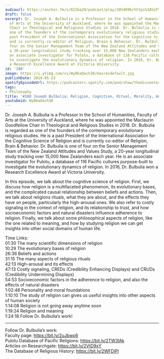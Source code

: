 ```yaml
---
audiourl: https://anchor.fm/s/822ba20/podcast/play/2854096/https%3A%2F%2Fd3ctxlq1ktw2nl.cloudfront.net%2Fproduction%2F2019-3-6%2F12445160-44100-2-4f8a3a8fa3d3d.m4a
draft: false
excerpt: Dr. Joseph A. Bulbulia is a Professor in the School of Humanities, Faculty
  of Arts at the University of Auckland, where he was appointed the Maclaurin Goodfellow
  Chair in Theological and Religious Studies in 2018. Dr. Bulbulia is regarded as
  one of the founders of the contemporary evolutionary religious studies. He is a
  past President of the International Association for the Cognitive Science of Religion
  and is currently co-editor of Religion, Brain & Behavior. Dr. Bulbulia is one of
  four on the Senior Management Team of the New Zealand Attitudes and Values Study,
  a 20-year longitudinal study tracking over 15,000 New Zealanders each year. He is
  an associate investigator for Pulotu, a database of 116 Pacific cultures purpose-built
  to investigate the evolutionary dynamics of religion. In 2016, Dr. Bulbulia won
  a Research Excellence Award at Victoria University.
id: '180'
image: https://i.ytimg.com/vi/Wy0baOach30/maxresdefault.jpg
publishDate: 2019-05-23
spotifyEpisodeUrl: https://podcasters.spotify.com/pod/show/thedissenter/episodes/180-Joseph-Bulbulia-Religion--Cognition--Ritual--Morality--And-Meaning-e3ljog
tags:
- Philosophy
title: '#180 Joseph Bulbulia: Religion, Cognition, Ritual, Morality, And Meaning'
youtubeid: Wy0baOach30
---
```

<div class="timelinks">

Dr. Joseph A. Bulbulia is a Professor in the School of Humanities, Faculty of Arts at the University of Auckland, where he was appointed the Maclaurin Goodfellow Chair in Theological and Religious Studies in 2018. Dr. Bulbulia is regarded as one of the founders of the contemporary evolutionary religious studies. He is a past President of the International Association for the Cognitive Science of Religion and is currently co-editor of Religion, Brain & Behavior. Dr. Bulbulia is one of four on the Senior Management Team of the New Zealand Attitudes and Values Study, a 20-year longitudinal study tracking over 15,000 New Zealanders each year. He is an associate investigator for Pulotu, a database of 116 Pacific cultures purpose-built to investigate the evolutionary dynamics of religion. In 2016, Dr. Bulbulia won a Research Excellence Award at Victoria University.

In this episode, we talk about the cognitive science of religion. First, we discuss how religion is a multifaceted phenomenon, its evolutionary bases, and the complicated causal relationship between beliefs and actions. Then, we talk about religions rituals, what they are about, and the effects they have on people, particularly the high-arousal ones. We also refer to costly signaling in the context of religion, and its relationship to trust, and how socioeconomic factors and natural disasters influence adherence to religion. Finally, we talk about some philosophical aspects of religion, like the one related to meaning, and how by studying religion we can get insights into other social domains of human life.

Time Links:  
<time>01:30</time> The many scientific dimensions of religion  
<time>10:29</time> The evolutionary bases of religion                                
<time>26:36</time> Beliefs and actions                                   
<time>31:15</time> The many aspects of religious rituals                                 
<time>42:13</time> High-arousal and its effects                               
<time>47:13</time> Costly signaling, CREDs (Credibility Enhancing Displays) and CRUDs (Credibility Undermining Displays)                           
<time>54:53</time> Socioeconomic factors in the adherence to religion, and also the effects of natural disasters                
<time>1:02:48</time> Personality and moral foundations              
<time>1:10:10</time> The study of religion can gives us useful insights into other aspects of human society    
<time>1:14:08</time> Religion is not going away anytime soon  
<time>1:19:24</time> Religion and meaning  
<time>1:24:18</time> Follow Dr. Bulbulia’s work!

---

Follow Dr. Bulbulia’s work:  
Faculty page: https://bit.ly/2uJbwp6  
Pulotu Database of Pacific Religions: https://bit.ly/2TW3lAk  
Articles on Researchgate: https://bit.ly/2VtD9xY  
The Database of Religious History: https://bit.ly/2WFDiPl
</div>

